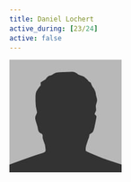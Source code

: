 ```yaml
---
title: Daniel Lochert
active_during: [23/24]
active: false
---
```

![Daniel Lochert](/assets/images/bio-photo.jpg)
